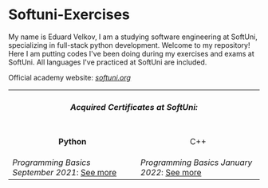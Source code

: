 # Softuni-Exercises
My name is Eduard Velkov, I am a studying software engineering at SoftUni, specializing in full-stack python development. Welcome to my repository! Here I am putting codes I've been doing during my exercises and exams at SoftUni. All languages I've practiced at SoftUni are included.
<table>
  <tr><td colspan="5">
    <h5 align="center">Acquired Certificates at SoftUni:</h5>
  </td></tr>
  <tr><td><p align="center"><b>Python</b></p></td><td><p align="center">C++</p></td></tr>
  <tr><td>
    <i>Programming Basics September 2021</i>: <a href="https://softuni.bg/Certificates/Details/116059/6c85ce2d">See more</a>
    <td><i>Programming Basics January 2022</i>: <a href="https://softuni.bg/certificates/details/126132/1e7bbd79">See more</a></td>
  </td></tr>

Official academy website: <a href="https://softuni.org"><i>softuni.org</a></i>
